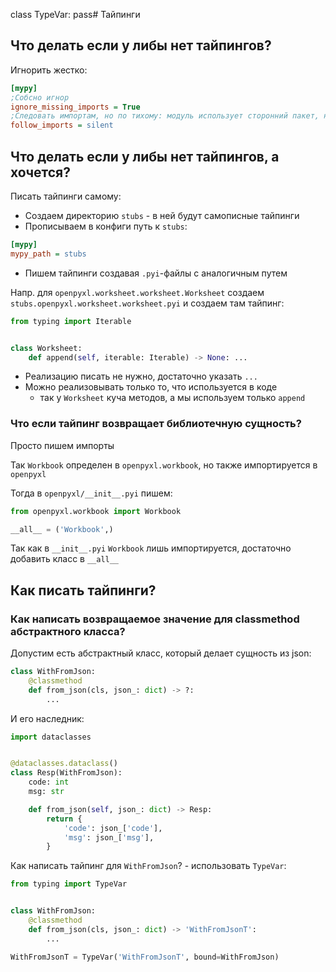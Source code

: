class TypeVar:
pass# Тайпинги

## Что делать если у либы нет тайпингов?

Игнорить жестко:

```ini
[mypy]
;Собсно игнор
ignore_missing_imports = True
;Следовать импортам, но по тихому: модуль использует сторонний пакет, но нет тайпингов - игнорим это, импортим дальше
follow_imports = silent
```

## Что делать если у либы нет тайпингов, а хочется?

Писать тайпинги самому:

- Создаем директорию `stubs` - в ней будут самописные тайпинги
- Прописываем в конфиги путь к `stubs`:

```ini
[mypy]
mypy_path = stubs
```

- Пишем тайпинги создавая `.pyi`-файлы с аналогичным путем

Напр. для `openpyxl.worksheet.worksheet.Worksheet` создаем `stubs.openpyxl.worksheet.worksheet.pyi` и создаем там
тайпинг:

```python
from typing import Iterable


class Worksheet:
    def append(self, iterable: Iterable) -> None: ...

```

- Реализацию писать не нужно, достаточно указать `...`
- Можно реализовывать только то, что используется в коде
    - так у `Worksheet` куча методов, а мы используем только `append`

### Что если тайпинг возвращает библиотечную сущность?

Просто пишем импорты

Так `Workbook` определен в `openpyxl.workbook`, но также импортируется в `openpyxl`

Тогда в `openpyxl/__init__.pyi` пишем:

```python
from openpyxl.workbook import Workbook

__all__ = ('Workbook',)
```

Так как в `__init__.pyi` `Workbook` лишь импортируется, достаточно добавить класс в `__all__`

## Как писать тайпинги?

### Как написать возвращаемое значение для classmethod абстрактного класса?

Допустим есть абстрактный класс, который делает сущность из json:

```python
class WithFromJson:
    @classmethod
    def from_json(cls, json_: dict) -> ?:
        ...
```

И его наследник:

```python
import dataclasses


@dataclasses.dataclass()
class Resp(WithFromJson):
    code: int
    msg: str

    def from_json(self, json_: dict) -> Resp:
        return {
            'code': json_['code'],
            'msg': json_['msg'],
        }
```

Как написать тайпинг для `WithFromJson`? - использовать `TypeVar`:

```python
from typing import TypeVar


class WithFromJson:
    @classmethod
    def from_json(cls, json_: dict) -> 'WithFromJsonT':
        ...

WithFromJsonT = TypeVar('WithFromJsonT', bound=WithFromJson)
```




